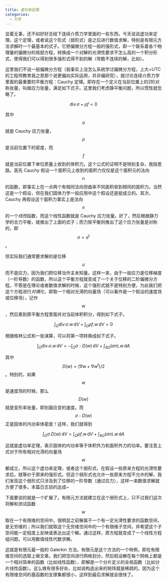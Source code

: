```yaml
---
title: 虚功率定理
categories:
  - 力学
---
```


显着无事，还不如好好总结下连续介质力学里面的一些东西。今天说说虚功率定理，这个定理，或者说这个形式（弱形式）是之后进行数值求解，特别是有限元方法求解时一个最基本的式子。它把偏微分方程一般的强形式，即一个联系着各个物理量的偏微分的局部方程，转换成一个对解的光滑性要求不怎么高的一个积分形式，使得我们可以得到很多强形式得不到的解（导数不连续的解，比如）。

这里我们不说一般偏微分方程（我事实上没怎么系统学过偏微分方程，上大+UTC 的工程师教育我之恩那个说更偏向实际运用，并非偏研究），就讨论连续介质力学里面的最重要的平衡方程：Cauchy 定理。即存在一个定义在当前位置上的2阶对称张量，叫做应力张量，满足如下式子。这里我们考虑静平衡问题，所以惯性就忽略了。

$$
\operatorname{div}\sigma+\rho f=0
$$

其中 $$\sigma$$ 就是 Cauchy 应力张量，$$\rho$$ 是当前位置下的密度，而 $$f$$ 就是当前位置下单位质量上收到的体积力。这个公式的证明不是特别复杂，我指思路。首先 Cauchy 假设一个面积元上收到的面积力仅仅是这个面积元的法向 $$n$$ 的函数，即事实上在一点两个有相同法向但曲率不同面积收到相同的面积力。当然这是一个假设，但在我们固体力学一般应用中这个假设还是挺成立的。其次，Cauchy 再假设这个面积力事实上是法向 $$n$$ 的一个*线性*函数，而这个线性函数就是 Cauchy 应力张量。好了，然后根据静力学的合力平衡，就推出了上面的式子；而力矩平衡则推出了这个应力张量是对称的，即 $$\sigma=\sigma^\mathsf{t}$$。

但实际我们通常要求解的是位移 $$u$$ 而不是应力，因为我们把位移当作主未知量。这样一来，由于一般应力是位移梯度（一阶导数）的函数，所以这个平衡方程就变成了一个关于位移的二阶偏微分方程。不管是在理论或者数值求解的时候，这个强形式就不是特别方便，为此我们把这个方程进行*对偶化*，即取一个相对光滑的向量场（可以看作是一个假设的速度场或位移场），记作 $$w$$，然后乘到原平衡方程里面并对当前体积积分，得到如下式子。

$$
\int_{\Omega}\operatorname{div}\sigma.w\,\mathrm{d}V+\int_{\Omega}\rho f.w\,\mathrm{d}V=0
$$

根据格林公式和一些演算，可以将第一项转换成如下式子。

$$
\int_{\Omega}\operatorname{div}\sigma.w\,\mathrm{d}V=-\int_{\Omega}\sigma:D(w)\,\mathrm{d}V+\int_{\partial\Omega}(\sigma n).w\,\mathrm{d}A
$$

其中 $$D(w)=(\nabla w+\nabla w^\mathsf{t})/2$$。特别的，如果 $$w$$ 是速度场的时候，那么 $$D(w)$$ 就是变形率张量，即刻画应变的速度。而 $$\sigma:D(w)$$ 正是固体的内功率体密度！这样，我们就得到

$$
\int_{\Omega}\sigma.D(w)\,\mathrm{d}V=\int_{\Omega}\rho f.w\,\mathrm{d}V+\int_{\partial\Omega}(\sigma n).w\,\mathrm{d}A
$$

这就是虚功率定理，表示固体的内功率等于体积外力和面积外力的功率。要注意上式对于所有相对光滑的向量场 $$w$$ 都成立，所以这个虚功率定理，或者这个弱形式，在假设一些原来方程的光滑性要求后，就等价于原来的强形式。但这个弱形式也允许一些原来方程不允许的解，我们发现这个弱形式只涉及到了位移的一阶导数（通过应力），这样一来数值求解就方便了很多。本篇日志目的达成~

下面要说的就是一个扩展了。有限元方法就建立在这个弱形式上，只不过我们这次将解和测试函数 $$w$$ 取在一个有限维的空间中。很明显之前解属于一个有一定光滑性要求的函数空间，是无穷维的；所以我们就取这个无穷维空间中的一个有限维子空间，并希望这个子空间能一定程度上反映或表达出这个解。通过这样，原方程就变成了一个线性方程组问题，可以用数值线性代数求解。

这就是有限元最一般的 Galerkin 方法。有限元是这个方法的一个特例，即在有限维空间的选取上做文章。我们把空间进行网格划分，然后假设解在每个网格上都是一个相对简单的函数（比如线性函数），即解是一个分片定义的全局函数（比如分片线性函数）。这么做有很多好处，比如说构造出来的矩阵就是稀疏的，因为这个有限维空间的基函数的支撑集都很小，这样到最后求解就会很快了。